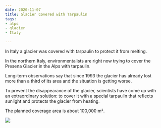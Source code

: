 ```yaml
---
date: 2020-11-07
title: Glacier Covered with Tarpaulin
tags:
- alps
- glacier
- Italy

---
```

In Italy a glacier was covered with tarpaulin to protect it from melting.  
  
In the northern Italy, environmentalists are right now trying to cover the Presena Glacier in the Alps with tarpaulin.  
  
Long-term observations say that since 1993 the glacier has already lost more than a third of its area and the situation is getting worse.  
  
To prevent the disappearance of the glacier, scientists have come up with an extraordinary solution: to cover it with a special tarpaulin that reflects sunlight and protects the glacier from heating.  
  
The planned coverage area is about 100,000 m².

![](/images/glacier_n.jpg)